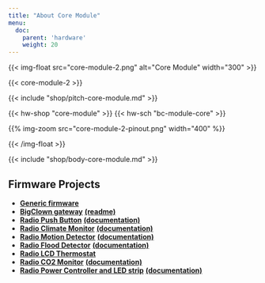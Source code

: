 ```yaml
---
title: "About Core Module"
menu:
  doc:
    parent: 'hardware'
    weight: 20
---
```


{{< img-float src="core-module-2.png" alt="Core Module" width="300" >}}

{{< core-module-2 >}}

{{< include "shop/pitch-core-module.md" >}}

{{< hw-shop "core-module" >}}
{{< hw-sch "bc-module-core" >}}

{{% img-zoom src="core-module-2-pinout.png" width="400" %}}


{{< /img-float >}}



{{< include "shop/body-core-module.md" >}}

## Firmware Projects

* [**Generic firmware**](https://github.com/bigclownlabs/bcf-generic-node/releases)
* [**BigClown gateway**](https://github.com/bigclownlabs/bcf-gateway/releases) [**(readme)**](https://github.com/bigclownlabs/bcf-gateway/blob/master/README.md)
* [**Radio Push Button**](https://github.com/bigclownlabs/bcf-radio-push-button/releases) [**(documentation)**](https://www.bigclown.com/doc/projects/radio-push-button/)
* [**Radio Climate Monitor**](https://github.com/bigclownlabs/bcf-radio-climate-monitor/releases) [**(documentation)**](https://www.bigclown.com/doc/projects/radio-climate-monitor/)
* [**Radio Motion Detector**](https://github.com/bigclownlabs/bcf-radio-motion-detector/releases) [**(documentation)**](https://www.bigclown.com/doc/projects/radio-motion-detector/)
* [**Radio Flood Detector**](https://github.com/bigclownlabs/bcf-radio-flood-detector/releases) [**(documentation)**](https://www.bigclown.com/doc/projects/radio-flood-detector/)
* [**Radio LCD Thermostat**](https://github.com/bigclownlabs/bcf-radio-lcd-thermostat/releases)
* [**Radio CO2 Monitor**](https://github.com/bigclownlabs/bcf-radio-co2-monitor/releases) [**(documentation)**](https://www.bigclown.com/doc/projects/radio-co2-monitor/)
* [**Radio Power Controller and LED strip**](https://github.com/bigclownlabs/bcf-radio-power-controller/releases) [**(documentation)**](https://www.bigclown.com/doc/projects/radio-smart-led-strip/)
